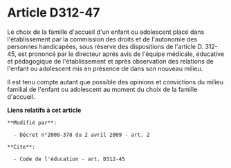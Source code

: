 # Article D312-47

Le choix de la famille d'accueil d'un enfant ou adolescent placé dans l'établissement par la commission des droits et de
l'autonomie des personnes handicapées, sous réserve des dispositions de l'article D. 312-45, est prononcé par le directeur
après avis de l'équipe médicale, éducative et pédagogique de l'établissement et après observation des relations de l'enfant
ou adolescent mis en présence de dans son nouveau milieu. 

Il est tenu compte autant que possible des opinions et convictions du milieu familial de l'enfant ou adolescent au moment du
choix de la famille d'accueil.

**Liens relatifs à cet article**

	**Modifié par**:

	  - Décret n°2009-378 du 2 avril 2009 - art. 2

	**Cite**:

	  - Code de l'éducation - art. D312-45
